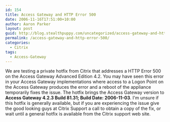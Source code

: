 ```yaml
---
id: 154
title: Access Gateway and HTTP Error 500
date: 2006-11-16T17:51:00+10:00
author: Aaron Parker
layout: post
guid: http://blog.stealthpuppy.com/uncategorized/access-gateway-and-http-error-500
permalink: /access-gateway-and-http-error-500/
categories:
  - Citrix
tags:
  - Access-Gateway
---
```

We are testing a private hotfix from Citrix that addresses a HTTP Error 500 on the Access Gateway Advanced Edition 4.2. You may have seen this error in your Access Gateway implementations where access to a Logon Point on the Access Gateway produces the error and a reboot of the appliance temporarily fixes the issue. The hotfix brings the Access Gateway version to **Access Gateway 4.2.3 Build 81.31; Build Date: 2006-11-03**. I'm unsure if this hotfix is generally available, but if you are experiencing the issue give the good looking guys at Citrix Support a call to obtain a copy of the fix, or wait until a general hotfix is available from the Citrix support web site.